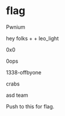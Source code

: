 flag
====

Pwnium

hey folks 
+
+
leo_light

0x0

0ops

1338-offbyone

crabs

asd team

Push to this for flag.
